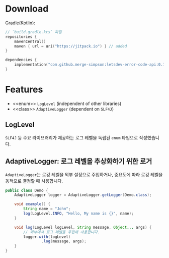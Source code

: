 # Download

Gradle(Kotlin):

```kotlin
// `build.gradle.kts` 파일
repositories {
    mavenCentral()
    maven { url = uri("https://jitpack.io") } // added
}

dependencies {
    implementation("com.github.merge-simpson:letsdev-error-code-api:0.1.0") // added
}
```

# Features

- \<\<enum\>\> `LogLevel` (independent of other libraries)
- \<\<class\>\> `AdaptiveLogger` (dependent on `SLF4J`)

## LogLevel

`SLF4J` 등 주요 라이브러리가 제공하는 로그 레벨을 독립된 `enum` 타입으로 작성했습니다.

## AdaptiveLogger: 로그 레벨을 추상화하기 위한 로거

`AdaptiveLogger`는 로깅 레벨을 외부 설정으로 주입하거나, 중요도에 따라 로깅 레벨을 동적으로 결정할 때 사용합니다.

```java
public class Demo {
    AdaptiveLogger logger = AdaptiveLogger.getLogger(Demo.class);

    void example() {
        String name = "John";
        log(LogLevel.INFO, "Hello, My name is {}", name);
    }

    void log(LogLevel logLevel, String message, Object... args) {
        // 외부에서 로그 레벨을 주입해 사용합니다.
        logger.with(logLevel)
                .log(message, args);
    }
}
```

